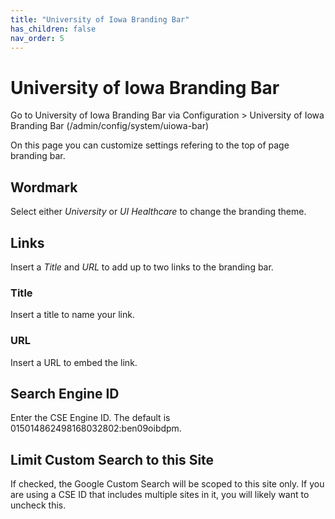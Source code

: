 ```yaml
---
title: "University of Iowa Branding Bar"
has_children: false
nav_order: 5
---
```

# University of Iowa Branding Bar

Go to University of Iowa Branding Bar via Configuration > University of Iowa Branding Bar (/admin/config/system/uiowa-bar)

On this page you can customize settings refering to the top of page branding bar.

## Wordmark

Select either *University* or *UI Healthcare* to change the branding theme.

## Links

Insert a *Title* and *URL* to add up to two links to the branding bar.

### Title

Insert a title to name your link.

### URL

Insert a URL to embed the link.

## Search Engine ID

Enter the CSE Engine ID. The default is 015014862498168032802:ben09oibdpm.

## Limit Custom Search to this Site

If checked, the Google Custom Search will be scoped to this site only. If you are using a CSE ID that includes multiple sites in it, you will likely want to uncheck this.
